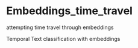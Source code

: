 # Embeddings_time_travel
 attempting time travel through embeddings

Temporal Text classification with embeddings
